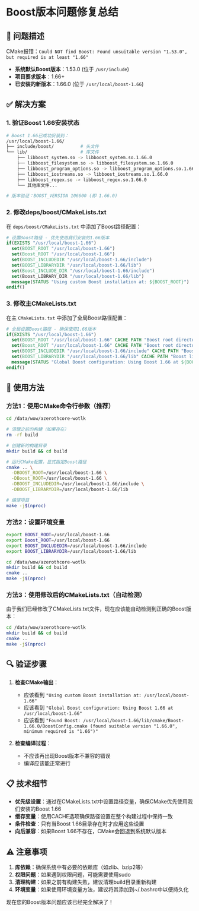 # Boost版本问题修复总结

## 🚨 **问题描述**
CMake报错：`Could NOT find Boost: Found unsuitable version "1.53.0", but required is at least "1.66"`

- **系统默认Boost版本**：1.53.0 (位于 `/usr/include`)
- **项目要求版本**：1.66+
- **已安装的新版本**：1.66.0 (位于 `/usr/local/boost-1.66`)

## ✅ **解决方案**

### 1. **验证Boost 1.66安装状态**
```bash
# Boost 1.66已成功安装到：
/usr/local/boost-1.66/
├── include/boost/          # 头文件
└── lib/                    # 库文件
    ├── libboost_system.so -> libboost_system.so.1.66.0
    ├── libboost_filesystem.so -> libboost_filesystem.so.1.66.0
    ├── libboost_program_options.so -> libboost_program_options.so.1.66.0
    ├── libboost_iostreams.so -> libboost_iostreams.so.1.66.0
    ├── libboost_regex.so -> libboost_regex.so.1.66.0
    └── 其他库文件...

# 版本验证：BOOST_VERSION 106600 (即 1.66.0)
```

### 2. **修改deps/boost/CMakeLists.txt**
在 `deps/boost/CMakeLists.txt` 中添加了Boost路径配置：

```cmake
# 设置Boost路径 - 优先使用我们安装的1.66版本
if(EXISTS "/usr/local/boost-1.66")
  set(BOOST_ROOT "/usr/local/boost-1.66")
  set(Boost_ROOT "/usr/local/boost-1.66")
  set(BOOST_INCLUDEDIR "/usr/local/boost-1.66/include")
  set(BOOST_LIBRARYDIR "/usr/local/boost-1.66/lib")
  set(Boost_INCLUDE_DIR "/usr/local/boost-1.66/include")
  set(Boost_LIBRARY_DIR "/usr/local/boost-1.66/lib")
  message(STATUS "Using custom Boost installation at: ${BOOST_ROOT}")
endif()
```

### 3. **修改主CMakeLists.txt**
在主 `CMakeLists.txt` 中添加了全局Boost路径配置：

```cmake
# 全局设置Boost路径 - 确保使用1.66版本
if(EXISTS "/usr/local/boost-1.66")
  set(BOOST_ROOT "/usr/local/boost-1.66" CACHE PATH "Boost root directory")
  set(Boost_ROOT "/usr/local/boost-1.66" CACHE PATH "Boost root directory")
  set(BOOST_INCLUDEDIR "/usr/local/boost-1.66/include" CACHE PATH "Boost include directory")
  set(BOOST_LIBRARYDIR "/usr/local/boost-1.66/lib" CACHE PATH "Boost library directory")
  message(STATUS "Global Boost configuration: Using Boost 1.66 at ${BOOST_ROOT}")
endif()
```

## 🚀 **使用方法**

### 方法1：使用CMake命令行参数（推荐）
```bash
cd /data/wow/azerothcore-wotlk

# 清理之前的构建（如果存在）
rm -rf build

# 创建新的构建目录
mkdir build && cd build

# 运行CMake配置，显式指定Boost路径
cmake .. \
  -DBOOST_ROOT=/usr/local/boost-1.66 \
  -DBoost_ROOT=/usr/local/boost-1.66 \
  -DBOOST_INCLUDEDIR=/usr/local/boost-1.66/include \
  -DBOOST_LIBRARYDIR=/usr/local/boost-1.66/lib

# 编译项目
make -j$(nproc)
```

### 方法2：设置环境变量
```bash
export BOOST_ROOT=/usr/local/boost-1.66
export Boost_ROOT=/usr/local/boost-1.66
export BOOST_INCLUDEDIR=/usr/local/boost-1.66/include
export BOOST_LIBRARYDIR=/usr/local/boost-1.66/lib

cd /data/wow/azerothcore-wotlk
mkdir build && cd build
cmake ..
make -j$(nproc)
```

### 方法3：使用修改后的CMakeLists.txt（自动检测）
由于我们已经修改了CMakeLists.txt文件，现在应该能自动检测到正确的Boost版本：

```bash
cd /data/wow/azerothcore-wotlk
mkdir build && cd build
cmake ..
make -j$(nproc)
```

## 🔍 **验证步骤**

1. **检查CMake输出**：
   - 应该看到 `"Using custom Boost installation at: /usr/local/boost-1.66"`
   - 应该看到 `"Global Boost configuration: Using Boost 1.66 at /usr/local/boost-1.66"`
   - 应该看到 `"Found Boost: /usr/local/boost-1.66/lib/cmake/Boost-1.66.0/BoostConfig.cmake (found suitable version "1.66.0", minimum required is "1.66")"`

2. **检查编译过程**：
   - 不应该再出现Boost版本不兼容的错误
   - 编译应该能正常进行

## 📋 **技术细节**

- **优先级设置**：通过在CMakeLists.txt中设置路径变量，确保CMake优先使用我们安装的Boost 1.66
- **缓存变量**：使用CACHE选项确保路径设置在整个构建过程中保持一致
- **条件检查**：只有当Boost 1.66目录存在时才应用这些设置
- **向后兼容**：如果Boost 1.66不存在，CMake会回退到系统默认版本

## ⚠️ **注意事项**

1. **库依赖**：确保系统中有必要的依赖库（如zlib、bzip2等）
2. **权限问题**：如果遇到权限问题，可能需要使用sudo
3. **清理构建**：如果之前有构建失败，建议清理build目录重新构建
4. **环境变量**：如果使用环境变量方法，建议将其添加到~/.bashrc中以便持久化

现在您的Boost版本问题应该已经完全解决了！